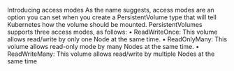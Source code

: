 Introducing access modes
As the name suggests, access modes are an option you can set when you create a 
PersistentVolume type that will tell Kubernetes how the volume should be mounted. 
PersistentVolumes supports three access modes, as follows:
• ReadWriteOnce: This volume allows read/write by only one Node at the same 
time.
• ReadOnlyMany: This volume allows read-only mode by many Nodes at the same 
time.
• ReadWriteMany: This volume allows read/write by multiple Nodes at the same 
time